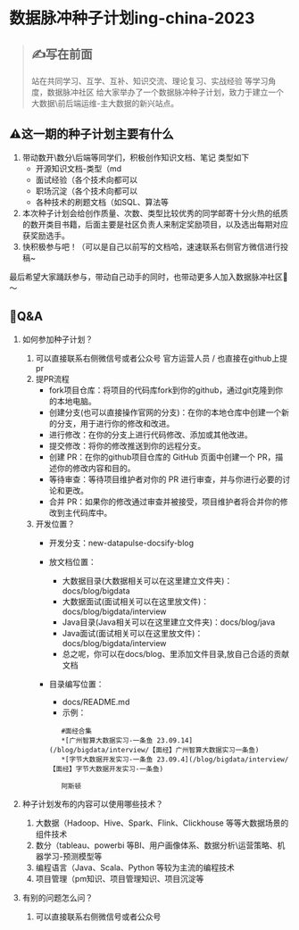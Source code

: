# 数据脉冲种子计划ing-china-2023

> ## ✍️写在前面
>
> 站在共同学习、互学、互补、知识交流、理论复习、实战经验 等学习角度，数据脉冲社区 给大家举办了一个数据脉冲种子计划，致力于建立一个大数据\前后端运维-主大数据的新兴站点。

## ⚠️这一期的种子计划主要有什么

1. 带动数开\数分\后端等同学们，积极创作知识文档、笔记 类型如下
   * 开源知识文档-类型（md
   * 面试经验（各个技术向都可以
   * 职场沉淀（各个技术向都可以
   * 各种技术的刷题文档（如SQL、算法等
2. 本次种子计划会给创作质量、次数、类型比较优秀的同学邮寄十分火热的纸质的数开类目书籍，后面主要是社区负责人来制定奖励项目，以及选出每期对应获奖励选手。
3. 快积极参与吧！（可以是自己以前写的文档哈，速速联系右侧官方微信进行投稿~


最后希望大家踊跃参与，带动自己动手的同时，也带动更多人加入数据脉冲社区💪～

## 🤔️Q&A

1. 如何参加种子计划？
   1. 可以直接联系右侧微信号或者公众号 官方运营人员 / 也直接在github上提pr
     1. 提PR流程
        * fork项目仓库：将项目的代码库fork到你的github，通过git克隆到你的本地电脑。
        * 创建分支(也可以直接操作官网的分支)：在你的本地仓库中创建一个新的分支，用于进行你的修改和改进。   
        * 进行修改：在你的分支上进行代码修改、添加或其他改进。        
        * 提交修改：将你的修改推送到你的远程分支。 
        * 创建 PR：在你的github项目仓库的 GitHub 页面中创建一个 PR，描述你的修改内容和目的。
        * 等待审查：等待项目维护者对你的 PR 进行审查，并与你进行必要的讨论和更改。
        * 合并 PR：如果你的修改通过审查并被接受，项目维护者将合并你的修改到主代码库中。  
     2. 开发位置？
        * 开发分支：new-datapulse-docsify-blog
        * 放文档位置：
            * 大数据目录(大数据相关可以在这里建立文件夹)：docs/blog/bigdata
            * 大数据面试(面试相关可以在这里放文件)：docs/blog/bigdata/interview
            * Java目录(Java相关可以在这里建立文件夹)：docs/blog/java
            * Java面试(面试相关可以在这里放文件)：docs/blog/bigdata/interview
            * 总之呢，你可以在docs/blog、里添加文件目录,放自己合适的贡献文档
        * 目录编写位置：
            * docs/README.md
            * 示例：

            ```
               #面经合集
               *[广州智算大数据实习-一条鱼 23.09.14](/blog/bigdata/interview/【面经】广州智算大数据实习一条鱼)
               *[字节大数据开发实习-一条鱼 23.09.4](/blog/bigdata/interview/【面经】字节大数据开发实习-一条鱼)
            ```
            
            ```
               阿斯顿
            ```
            
               
   
2. 种子计划发布的内容可以使用哪些技术？

   1. 大数据（Hadoop、Hive、Spark、Flink、Clickhouse 等等大数据场景的组件技术
   2. 数分（tableau、powerbi 等BI、用户画像体系、数据分析\运营策略、机器学习-预测模型等
   3. 编程语言（Java、Scala、Python 等较为主流的编程技术
   4. 项目管理（pm知识、项目管理知识、项目沉淀等

3. 有别的问题怎么问？

   1. 可以直接联系右侧微信号或者公众号 

